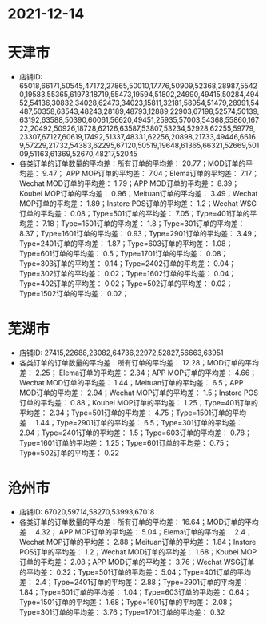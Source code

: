# 2021-12-14

# 天津市
* 店铺ID: 65018,66171,50545,47172,27865,50010,17776,50909,52368,28987,55420,19583,55365,61973,18719,55473,19594,51802,24990,49415,50284,49452,54136,30832,34028,62473,34023,15811,32181,58954,51479,28991,54487,50358,63543,48243,28189,48793,12889,22903,67198,52574,50139,63192,63588,50390,60061,56620,49451,25935,57003,54368,55860,16722,20492,50926,18728,62126,63587,53807,53234,52928,62255,59779,23307,67127,60619,17492,51337,48331,62256,20898,21733,49446,66169,57229,21732,54383,62295,67120,50519,19648,61365,66321,52669,50109,51163,61369,52670,48217,52045
* 各类订单的订单数量的平均差：所有订单的平均差： 20.77；MOD订单的平均差： 9.47； APP MOP订单的平均差： 7.04；Elema订单的平均差： 7.17；Wechat MOD订单的平均差： 1.79；APP MOD订单的平均差： 8.39；Koubei MOP订单的平均差： 0.96；Meituan订单的平均差： 3.49；Wechat MOP订单的平均差： 1.89；Instore POS订单的平均差： 1.2；Wechat WSG订单的平均差： 0.08；Type=501订单的平均差： 7.05；Type=401订单的平均差： 7.18；Type=1501订单的平均差： 1.8；Type=301订单的平均差： 8.37；Type=1601订单的平均差： 0.93；Type=2901订单的平均差： 3.49；Type=2401订单的平均差： 1.87；Type=603订单的平均差： 1.08；Type=601订单的平均差： 0.5；Type=1701订单的平均差： 0.08；Type=303订单的平均差： 0.14；Type=2402订单的平均差： 0.04；Type=302订单的平均差： 0.02；Type=1602订单的平均差： 0.04；Type=402订单的平均差： 0.02；Type=502订单的平均差： 0.02；Type=1502订单的平均差： 0.02；

# 芜湖市
* 店铺ID:  27415,22688,23082,64736,22972,52827,56663,63951
* 各类订单的订单数量的平均差：所有订单的平均差： 12.28；MOD订单的平均差： 2.25； Elema订单的平均差： 2.34；APP MOP订单的平均差： 4.66；Wechat MOD订单的平均差： 1.44；Meituan订单的平均差： 6.5；APP MOD订单的平均差： 2.94；Wechat MOP订单的平均差： 1.5；Instore POS订单的平均差： 0.88；Koubei MOP订单的平均差： 1.25；Type=401订单的平均差： 2.34；Type=501订单的平均差： 4.75；Type=1501订单的平均差： 1.44；Type=2901订单的平均差： 6.5；Type=301订单的平均差： 2.94；Type=2401订单的平均差： 1.5；Type=603订单的平均差： 0.78；Type=1601订单的平均差： 1.25；Type=601订单的平均差： 0.75；Type=502订单的平均差： 0.22


# 沧州市
* 店铺ID:  67020,59714,58270,53993,67018
* 各类订单的订单数量的平均差：所有订单的平均差： 16.64；MOD订单的平均差： 4.32； APP MOP订单的平均差： 5.04；Elema订单的平均差： 2.4；Wechat MOP订单的平均差： 2.88；Meituan订单的平均差： 1.84；Instore POS订单的平均差： 1.2；Wechat MOD订单的平均差： 1.68；Koubei MOP订单的平均差： 2.08；APP MOD订单的平均差： 3.76；Wechat WSG订单的平均差： 0.32；Type=501订单的平均差： 5.04；Type=401订单的平均差： 2.4；Type=2401订单的平均差： 2.88；Type=2901订单的平均差： 1.84；Type=601订单的平均差： 1.04；Type=603订单的平均差： 0.64；Type=1501订单的平均差： 1.68；Type=1601订单的平均差： 2.08；Type=301订单的平均差： 3.76；Type=1701订单的平均差： 0.32